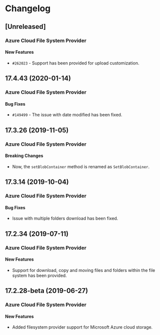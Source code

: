 # Changelog

## [Unreleased]

### Azure Cloud File System Provider

#### New Features

- `#262023` - Support has been provided for upload customization.

## 17.4.43 (2020-01-14)

### Azure Cloud File System Provider

#### Bug Fixes

- `#149499` - The issue with date modified has been fixed.

## 17.3.26 (2019-11-05)

### Azure Cloud File System Provider

#### Breaking Changes

- Now, the `setBlobContainer` method is renamed as `SetBlobContainer`.

## 17.3.14 (2019-10-04)

### Azure Cloud File System Provider

#### Bug Fixes

- Issue with multiple folders download has been fixed.

## 17.2.34 (2019-07-11)

### Azure Cloud File System Provider

#### New Features

- Support for download, copy and moving files and folders within the file system has been provided.

## 17.2.28-beta (2019-06-27)

### Azure Cloud File System Provider

#### New Features

- Added filesystem provider support for Microsoft Azure cloud  storage.
